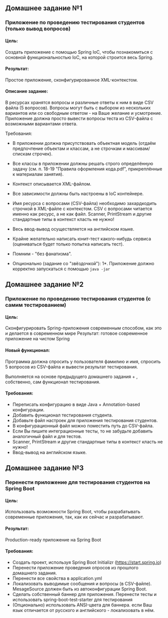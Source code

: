 ## Домашнее задание №1

### Приложение по проведению тестирования студентов (только вывод вопросов)

#### Цель:

Cоздать приложение с помощью Spring IoC, чтобы познакомиться с основной функциональностью IoC, на которой строится весь
Spring.

#### Результат:

Простое приложение, сконфигурированное XML-контекстом.

#### Описание задание:

В ресурсах хранятся вопросы и различные ответы к ним в виде CSV файла (5 вопросов). Вопросы могут быть с выбором из
нескольких вариантов или со свободным ответом - на Ваше желание и усмотрение. Приложение должна просто вывести вопросы
теста из CSV-файла с возможными вариантами ответа.

Требования:

- В приложении должна присутствовать объектная модель (отдаём предпочтение объектам и классам, а не строчкам и
  массивам/спискам строчек).

- Все классы в приложении должны решать строго определённую задачу (см. п. 18-19 "Правила оформления кода.pdf",
  прикреплённые к материалам занятия).
- Контекст описывается XML-файлом.
- Все зависимости должны быть настроены в IoC контейнере.
- Имя ресурса с вопросами (CSV-файла) необходимо захардкодить строчкой в XML-файле с контекстом. CSV с вопросами
  читается именно как ресурс, а не как файл. Scanner, PrintStream и другие стандартные типы в контекст класть не нужно!
- Весь ввод-вывод осуществляется на английском языке.
- Крайне желательно написать юнит-тест какого-нибудь сервиса (оцениваться будет только попытка написать тест).
- Помним - "без фанатизма".
- Опционально (задание со "звёздочкой"): 1*. Приложение должно корректно запускаться с помощью `java -jar`

## Домашнее задание №2

### Приложение по проведению тестирования студентов (с самим тестированием)

#### Цель:

Сконфигурировать Spring-приложения современным способом, как это и делается в современном мире Результат: готовое
современное приложение на чистом Spring

#### Новый функционал:

Программа должна спросить у пользователя фамилию и имя, спросить 5 вопросов из CSV-файла и вывести результат
тестирования.

Выполняется на основе предыдущего домашнего задания + , собственно, сам функционал тестирования.

#### Требования:

- Переписать конфигурацию в виде Java + Annotation-based конфигурации.
- Добавить функционал тестирования студента.
- Добавьте файл настроек для приложения тестирования студентов.
- В конфигурационный файл можно поместить путь до CSV-файла.
- Если Вы пишите интеграционные тесты, то не забудьте добавить аналогичный файл и для тестов.
- Scanner, PrintStream и другие стандартные типы в контекст класть не нужно!
- Ввод-вывод на английском языке.

## Домашнее задание №3

### Перенести приложение для тестирования студентов на Spring Boot

#### Цель:

Использовать возможности Spring Boot, чтобы разрабатывать современные приложения, так, как их сейчас и разрабатывают.

#### Результат:
Production-ready приложение на Spring Boot

#### Требования:

- Создать проект, используя Spring Boot Initializr (https://start.spring.io)
- Перенести приложение проведения опросов из прошлого домашнего задания. 
- Перенести все свойства в application.yml
- Локализовать выводимые сообщения и вопросы (в CSV-файле). MesageSource должен быть из автоконфигурации Spring Boot.
- Сделать собственный баннер для приложения. Перенести тесты и использовать spring-boot-test-starter для тестирования
- (Опционально) использовать ANSI-цвета для баннера. если Ваш язык отличается от русского и английского - локализовать в нём.